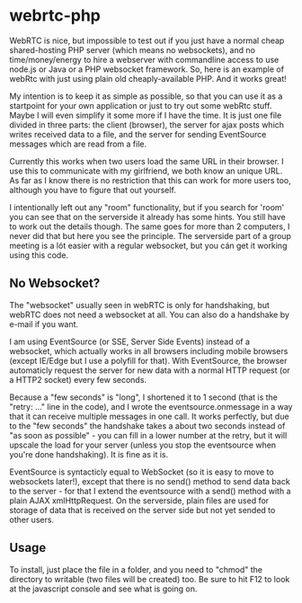 # webrtc-php

WebRTC is nice, but impossible to test out if you just have a normal cheap shared-hosting PHP server (which means no websockets), and no time/money/energy to hire a webserver with commandline access to use node.js or Java or a PHP websocket framework. So, here is an example of webRtc with just using plain old cheaply-available PHP. And it works great!

My intention is to keep it as simple as possible, so that you can use it as a startpoint for your own application or just to try out some webRtc stuff. Maybe I will even simplify it some more if I have the time. It is just one file divided in three parts: the client (browser), the server for ajax posts which writes received data to a file, and the server for sending EventSource messages which are read from a file.

Currently this works when two users load the same URL in their browser. I use this to communicate with my girlfriend, we both know an unique URL. As far as I know there is no restriction that this can work for more users too, although you have to figure that out yourself.

I intentionally left out any "room" functionality, but if you search for 'room' you can see that on the serverside it already has some hints. You still have to work out the details though.
The same goes for more than 2 computers, I never did that but here you see the principle. The serverside part of a group meeting is a lót easier with a regular websocket, but you cán get it working using this code.

## No Websocket?

The "websocket" usually seen in webRTC is only for handshaking, but webRTC does not need a websocket at all. You can also do a handshake by e-mail if you want.

I am using EventSource (or SSE, Server Side Events) instead of a websocket, which actually works in all browsers including mobile browsers (except IE/Edge but I use a polyfill for that). With EventSource, the browser automaticly request the server for new data with a normal HTTP request (or a HTTP2 socket) every few seconds.

Because a "few seconds" is "long", I shortened it to 1 second (that is the "retry: ..." line in the code), and I wrote the eventsource.onmessage in a way that it can receive multiple messages in one call. It works perfectly, but due to the "few seconds" the handshake takes a about two seconds instead of "as soon as possible" - you can fill in a lower number at the retry, but it will upscale the load for your server (unless you stop the eventsource when you're done handshaking). It is fine as it is.

EventSource is syntacticly equal to WebSocket (so it is easy to move to websockets later!), except that there is no send() method to send data back to the server - for that I extend the eventsource with a send() method with a plain AJAX xmlHttpRequest. On the serverside, plain files are used for storage of data that is received on the server side but not yet sended to other users.

## Usage

To install, just place the file in a folder, and you need to "chmod" the directory to writable (two files will be created) too. Be sure to hit F12 to look at the javascript console and see what is going on.
